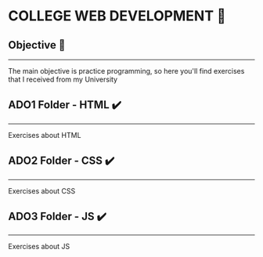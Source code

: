 # COLLEGE WEB DEVELOPMENT 🧐
## Objective 🎯
---
The main objective is practice programming, so here you'll find exercises that I received from my University 

## ADO1 Folder - HTML ✔️
---
Exercises about HTML

## ADO2 Folder - CSS ✔️
---
Exercises about CSS

## ADO3 Folder - JS ✔️
---
Exercises about JS
